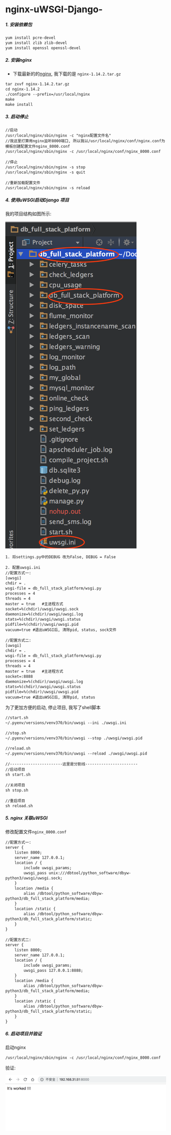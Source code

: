 # nginx-uWSGI-Django-

##### 1. 安装依赖包

```
yum install pcre-devel
yum install zlib zlib-devel
yum install openssl openssl-devel
```

##### 2. 安装nginx 

* 下载最新的的[nginx](http://nginx.org/en/download.html), 我下载的是 `nginx-1.14.2.tar.gz`

```
tar zxvf nginx-1.14.2.tar.gz
cd nginx-1.14.2
./configure --prefix=/usr/local/nginx
make
make install
```

##### 3. 启动停止

```
//启动
/usr/local/nginx/sbin/nginx -c "nginx配置文件名"
//我这里打算用nginx监听8000端口, 所以我以/usr/local/nginx/conf/nginx.conf为模板创建配置文件nginx_8000.conf
/usr/local/nginx/sbin/nginx -c /usr/local/nginx/conf/nginx_8000.conf

//停止
/usr/local/nginx/sbin/nginx -s stop
/usr/local/nginx/sbin/nginx -s quit

//重新加载配置文件
/usr/local/nginx/sbin/nginx -s reload
```

##### 4. 使用uWSGI启动Django 项目
我的项目结构如图所示:

![项目结构图片](https://github.com/yabolu/nginx-uWSGI-Django-/blob/master/images/project.png)



```
1. 将settings.py中的DEBUG 改为False, DEBUG = False

2. 配置uwsgi.ini
//配置方式一:
[uwsgi]
chdir = .
wsgi-file = db_full_stack_platform/wsgi.py
processes = 4
threads = 4
master = true   #主进程方式
socket=%(chdir)/uwsgi/uwsgi.sock
daemonize=%(chdir)/uwsgi/uwsgi.log
stats=%(chdir)/uwsgi/uwsgi.status
pidfile=%(chdir)/uwsgi/uwsgi.pid
vacuum=true #退出uWSGI后, 清除pid, status, sock文件

//配置方式二:
[uwsgi]
chdir = .
wsgi-file = db_full_stack_platform/wsgi.py
processes = 4
threads = 4
master = true   #主进程方式
socket=:8888
daemonize=%(chdir)/uwsgi/uwsgi.log
stats=%(chdir)/uwsgi/uwsgi.status
pidfile=%(chdir)/uwsgi/uwsgi.pid
vacuum=true #退出uWSGI后, 清除pid, status
```

为了更加方便的启动, 停止项目, 我写了shell脚本

```
//start.sh
~/.pyenv/versions/venv370/bin/uwsgi --ini ./uwsgi.ini

//stop.sh
~/.pyenv/versions/venv370/bin/uwsgi --stop ./uwsgi/uwsgi.pid

//reload.sh
~/.pyenv/versions/venv370/bin/uwsgi --reload ./uwsgi/uwsgi.pid

//-----------------------这里是分割线-----------------------
//启动项目
sh start.sh

//关闭项目
sh stop.sh

//重启项目
sh reload.sh
```

##### 5. nginx 关联uWSGI

修改配置文件`nginx_8000.conf`

```
//配置方式一:
server {
    listen 8000;
    server_name 127.0.0.1;
    location / {
        include uwsgi_params;
        uwsgi_pass unix:///dbtool/python_software/dbyw-python3/uwsgi/uwsgi.sock;
    }
    location /media {
        alias /dbtool/python_software/dbyw-python3/db_full_stack_platform/media;
    }
    location /static {
        alias /dbtool/python_software/dbyw-python3/db_full_stack_platform/static;
    }
}

//配置方式二:
server {
    listen 8000;
    server_name 127.0.0.1;
    location / {
        include uwsgi_params;
        uwsgi_pass 127.0.0.1:8888;
    }
    location /media {
        alias /dbtool/python_software/dbyw-python3/db_full_stack_platform/media;
    }
    location /static {
        alias /dbtool/python_software/dbyw-python3/db_full_stack_platform/static;
    }
}
```

##### 6. 启动项目并验证

启动nginx

```
/usr/local/nginx/sbin/nginx -c /usr/local/nginx/conf/nginx_8000.conf
```

验证:

![验证](https://github.com/yabolu/nginx-uWSGI-Django-/blob/master/images/itworked.png)



